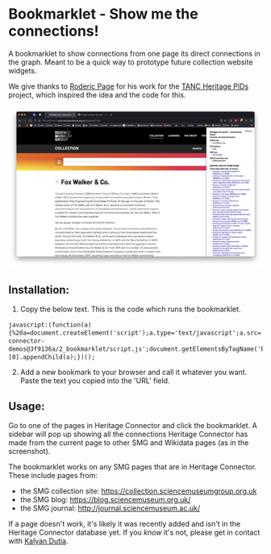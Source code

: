 # Bookmarklet - Show me the connections!

A bookmarklet to show connections from one page its direct connections in the graph. Meant to be a quick way to prototype future collection website widgets.

We give thanks to [Roderic Page](https://github.com/rdmpage) for his work for the [TANC Heritage PIDs](https://tanc-ahrc.github.io/HeritagePIDs/) project, which inspired the idea and the code for this.

![Screenshot of working bookmarklet](screenshot.png)

## Installation:

1. Copy the below text. This is the code which runs the bookmarklet.
```
javascript:(function(a){%20a=document.createElement('script');a.type='text/javascript';a.src='//cdn.jsdelivr.net/gh/TheScienceMuseum/heritage-connector-demos@3f9136a/2_bookmarklet/script.js';document.getElementsByTagName('body')[0].appendChild(a);})();
```
2. Add a new bookmark to your browser and call it whatever you want. Paste the text you copied into the 'URL' field.

## Usage:

Go to one of the pages in Heritage Connector and click the bookmarklet. A sidebar will pop up showing all the connections Heritage Connector has made from the current page to other SMG and Wikidata pages (as in the screenshot).

The bookmarklet works on any SMG pages that are in Heritage Connector. These include pages from:
- the SMG collection site: https://collection.sciencemuseumgroup.org.uk
- the SMG blog: https://blog.sciencemuseum.org.uk/
- the SMG journal: http://journal.sciencemuseum.ac.uk/

If a page doesn't work, it's likely it was recently added and isn't in the Heritage Connector database yet. If you *know* it's not, please get in contact with [Kalyan Dutia](https://kalyan.link).